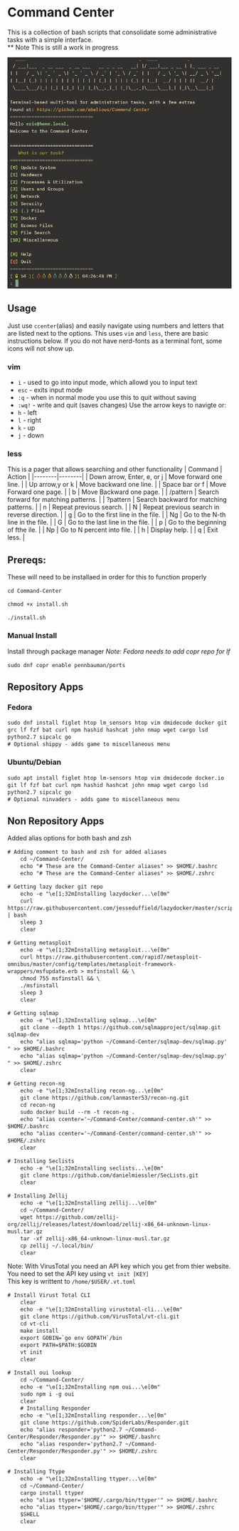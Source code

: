 # Command Center

This is a collection of bash scripts that consolidate some administrative tasks with a simple interface. <br />
** Note This is still a work in progress

![cc](https://github.com/ebelious/Command-Center/blob/main/Screenshot%20from%202024-07-25%2016-27-31.png)

## Usage
Just use `ccenter`(alias) and easily navigate using numbers and letters that are listed next to the options. This uses `vim` and `less`, there are basic instructions below. If you do not have nerd-fonts as a terminal font, some icons will not show up.


### vim

- `i` - used to go into input mode, which allowd you to input text
- `esc` - exits input mode
- `:q` - when in normal mode you use this to quit without saving
- `:wq!` - write and quit (saves changes)
Use the arrow keys to navigte or:
- `h` - left
- `l` - right
- `k` - up
- `j` - down

### less

This is a pager that allows searching and other functionality
| Command | Action |
|--------|--------|
| Down arrow, Enter, e, or j	| Move forward one line. |
| Up arrow,y or k	| Move backward one line. |
| Space bar or f | Move Forward one page. |
| b	| Move Backward one page. |
| /pattern | Search forward for matching patterns. |
| ?pattern | Search backward for matching patterns. |
| n	| Repeat previous search. |
| N	| Repeat previous search in reverse direction. |
| g	| Go to the first line in the file. |
| Ng | Go to the N-th line in the file. |
| G |	Go to the last line in the file. |
| p	| Go to the beginning of fthe ile. |
| Np |	Go to N percent into file. |
| h |	Display help. |
| q |	Exit less. |

## Prereqs:

These will need to be installaed in order for this to function properly

```
cd Command-Center
```
```
chmod +x install.sh
```
```
./install.sh
```


### Manual Install

Install through package manager
*Note: Fedora needs to add copr repo for lf*
```
sudo dnf copr enable pennbauman/ports
```
## Repository Apps
### Fedora
```
sudo dnf install figlet htop lm_sensors htop vim dmidecode docker git grc lf fzf bat curl npm hashid hashcat john nmap wget cargo lsd python2.7 sipcalc go
# Optional shippy - adds game to miscellaneous menu
```
### Ubuntu/Debian
```
sudo apt install figlet htop lm-sensors htop vim dmidecode docker.io git lf fzf bat curl npm hashid hashcat john nmap wget cargo lsd python2.7 sipcalc go
# Optional ninvaders - adds game to miscellaneous menu
```

## Non Repository Apps
Added alias options for both bash and zsh

```
# Adding comment to bash and zsh for added aliases
    cd ~/Command-Center/
    echo "# These are the Command-Center aliases" >> $HOME/.bashrc
    echo "# These are the Command-Center aliases" >> $HOME/.zshrc
```
```
# Getting lazy docker git repo
    echo -e "\e[1;32mInstalling lazydocker...\e[0m"
    curl https://raw.githubusercontent.com/jesseduffield/lazydocker/master/scripts/install_update_linux.sh | bash
    sleep 3
    clear
```
```
# Getting metasploit
    echo -e "\e[1;32mInstalling metasploit...\e[0m"
    curl https://raw.githubusercontent.com/rapid7/metasploit-omnibus/master/config/templates/metasploit-framework-wrappers/msfupdate.erb > msfinstall && \
    chmod 755 msfinstall && \
    ./msfinstall
    sleep 3
    clear
```
```
# Getting sqlmap
    echo -e "\e[1;32mInstalling sqlmap...\e[0m"
    git clone --depth 1 https://github.com/sqlmapproject/sqlmap.git sqlmap-dev
    echo "alias sqlmap='python ~/Command-Center/sqlmap-dev/sqlmap.py' " >> $HOME/.bashrc
    echo "alias sqlmap='python ~/Command-Center/sqlmap-dev/sqlmap.py' " >> $HOME/.zshrc
    clear
```
```
# Getting recon-ng
    echo -e "\e[1;32mInstalling recon-ng...\e[0m"
    git clone https://github.com/lanmaster53/recon-ng.git
    cd recon-ng
    sudo docker build --rm -t recon-ng .
    echo "alias ccenter='~/Command-Center/command-center.sh'" >> $HOME/.bashrc
    echo "alias ccenter='~/Command-Center/command-center.sh'" >> $HOME/.zshrc
    clear
```
```
# Installing Seclists
    echo -e "\e[1;32mInstalling seclists...\e[0m"
    git clone https://github.com/danielmiessler/SecLists.git
    clear
```
```
# Installing Zellij
    echo -e "\e[1;32mInstalling zellij...\e[0m"
    cd ~/Command-Center/
    wget https://github.com/zellij-org/zellij/releases/latest/download/zellij-x86_64-unknown-linux-musl.tar.gz
    tar -xf zellij-x86_64-unknown-linux-musl.tar.gz
    cp zellij ~/.local/bin/
    clear
```

Note: With VirusTotal you need an API key which you get from thier website. You need to set the API key using `vt init [KEY]` <br />
This key is writtent to `/home/$USER/.vt.toml`
```
# Install Virust Total CLI
    clear
    echo -e "\e[1;32mInstalling virustotal-cli...\e[0m"
    git clone https://github.com/VirusTotal/vt-cli.git
    cd vt-cli
    make install
    export GOBIN=`go env GOPATH`/bin
    export PATH=$PATH:$GOBIN
    vt init
    clear
```
```
# Install oui lookup
    cd ~/Command-Center/
    echo -e "\e[1;32mInstalling npm oui...\e[0m"
    sudo npm i -g oui
    clear
    # Installing Responder
    echo -e "\e[1;32mInstalling responder...\e[0m"
    git clone https://github.com/SpiderLabs/Responder.git
    echo "alias responder='python2.7 ~/Command-Center/Responder/Responder.py'" >> $HOME/.bashrc
    echo "alias responder='python2.7 ~/Command-Center/Responder/Responder.py'" >> $HOME/.zshrc
    clear
```
```
# Installing Ttype
    echo -e "\e[1;32mInstalling ttyper...\e[0m"
    cd ~/Command-Center/
    cargo install ttyper
    echo "alias ttyper='$HOME/.cargo/bin/ttyper'" >> $HOME/.bashrc
    echo "alias ttyper='$HOME/.cargo/bin/ttyper'" >> $HOME/.zshrc
    $SHELL
    clear
```
    
